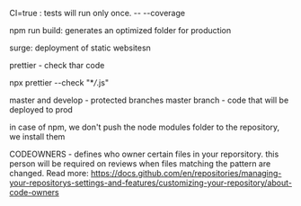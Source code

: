 CI=true : tests will run only once.
-- --coverage

npm run build: generates an optimized folder for production

surge: deployment of static websitesn

prettier - check thar code

npx prettier --check "\*_/_.js"

master and develop - protected branches
master branch - code that will be deployed to prod

in case of npm, we don't push the node modules folder to the repository, we install them

CODEOWNERS - defines who owner certain files in your reporsitory. this person will be required on reviews when files matching the pattern are changed.
Read more: https://docs.github.com/en/repositories/managing-your-repositorys-settings-and-features/customizing-your-repository/about-code-owners
